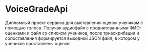 # VoiceGradeApi
Дипломный проект сервиса для выставления оценок ученикам с помощью голоса.
Получая аудиофайл с продиктованными ФИО-оценками и файл со списком учеников, после трнаскрибации и сопоставления формируется выходной JSON файл, в котором у учеников проставлены оценки
